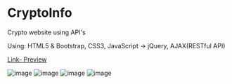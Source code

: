 # CryptoInfo
Crypto website using API's

Using: HTML5 & Bootstrap, CSS3, JavaScript → jQuery, AJAX(RESTful API)

[Link- Preview](https://ofeksabag.github.io/CryptoInfo/)

![image](https://i.ibb.co/TMf9qS1/1.jpg)
![image](https://i.ibb.co/Dg9Sd6T/2.jpg)
![image](https://i.ibb.co/dtNK48L/3.jpg)
![image](https://i.ibb.co/zRM1hf5/4.jpg)
